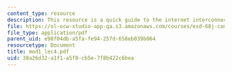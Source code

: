 ```yaml
---
content_type: resource
description: This resource is a quick guide to the internet interconnection.
file: https://ol-ocw-studio-app-qa.s3.amazonaws.com/courses/esd-68j-communications-and-information-policy-spring-2006/38a26d32a1f1a5f8cb5e7f8b422c6bea_mod1_lec4.pdf
file_type: application/pdf
parent_uid: e98f04db-a5fa-fe94-257d-658eb039b064
resourcetype: Document
title: mod1_lec4.pdf
uid: 38a26d32-a1f1-a5f8-cb5e-7f8b422c6bea
---
```

